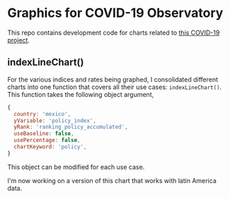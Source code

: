 # Graphics for COVID-19 Observatory

This repo contains development code for charts related to [this COVID-19 project](http://observcovid.miami.edu/).

## indexLineChart()

For the various indices and rates being graphed, I consolidated different charts into one function that covers all their use cases: `indexLineChart()`. This function takes the following object argument,

```javascript
{
  country: 'mexico',
  yVariable: 'policy_index',
  yRank: 'ranking_policy_accumulated',
  useBaseline: false,
  usePercentage: false,
  chartKeyword: 'policy',
}
```

This object can be modified for each use case.

I'm now working on a version of this chart that works with latin America data.
